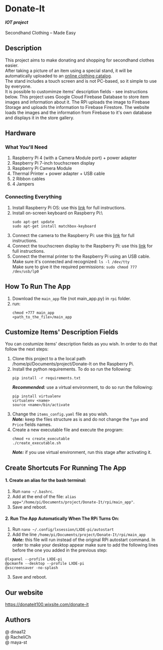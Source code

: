 # Donate-It
***IOT project***\
\
Secondhand Clothing – Made Easy

## Description
This project aims to make donating and shopping for secondhand clothes easier.\
After taking a picture of an item using a special stand, it will be automatically uploaded to an [online clothing catalog](https://donateit100.wixsite.com/donate-it).\
The stand includes a touch screen and is not PC-based, so it simple to use by everyone.\
It is possible to customimze items' description fields - see instructions below.
This project uses Google Cloud Firebase Database to store item images and information about it. The RPi uploads the image to Firebase Storage and uploads the information to Firebase Firestore. The website loads the images and the information from Firebase to it's own database and displays it in the store gallery.

## Hardware
### What You'll Need
1. Raspberry Pi 4 (with a Camera Module port) + power adapter
2. Raspberry Pi 7-inch touchscreen display
3. Raspberry Pi Camera Module
4. Thermal Printer + power adapter + USB cable
5. 2 Ribbon cables
6. 4 Jampers

### Connecting Everything
1. Install Raspberry Pi OS: use this [link](https://www.raspberrypi.com/documentation/computers/getting-started.html) for full instructions.
2. Install on-screen keyboard on Raspberry Pi:\
    ```
    sudo apt-get update
    sudo apt-get install matchbox-keyboard
    ```
3. Connect the camera to the Raspberry Pi: use this [link](https://projects.raspberrypi.org/en/projects/getting-started-with-picamera/1) for full instructions.
4. Connect the touchscreen display to the Raspberry Pi: use this [link](https://www.raspberrypi.com/documentation/accessories/display.html) for full instructions.
5. Connect the thermal printer to the Raspberry Pi using an USB cable.\
   Make sure it's connected and recognized: `ls -l /dev/tty`\
   Make sure to give it the required permissions: `sudo chmod 777 /dev/usb/lp0`

## How To Run The App
1. Download the `main_app` file (not main_app.py) in `rpi` folder.
2. run:
    ```
    chmod +777 main_app
    <path_to_the_file>/main_app
    ```

## Customize Items' Description Fields
You can costumize items' description fields as you wish. In order to do that follow the next steps:
1. Clone this project to a the local path /home/pi/Documents/project/Donate-It on the Raspberry Pi.
2. Install the python requirements. To do so run the following:
    ```
    pip install -r requirements.txt
    ```
    ***Recommended:*** use a virtual environment, to do so run the following:
    ```
    pip install virtualenv
    virtualenv <name>
    source <name>/bin/activate
    ```
3. Change the `items_config.yaml` file as you wish.\
    ***Note:*** keep the files structure as is and do not change the `Type` and `Price` fields names.
4. Create a new executable file and execute the program:
    ```
    chmod +x create_executable
    ./create_executable.sh
    ```
    ***Note:*** if you use virtual environment, run this stage after activating it.
    
## Create Shortcuts For Running The App
#### 1. Create an alias for the bash terminal:
1. Run `nano ~/.bashrc`.
2. Add at the end of the file: `alias app="/home/pi/Documents/project/Donate-It/rpi/main_app"`.
3. Save and reboot.
#### 2. Run The App Automatically When The RPi Turns On:
1. Run `nano ~/.config/lxsession/LXDE-pi/autostart`
2. Add the line `/home/pi/Documents/project/Donate-It/rpi/main_app`\
***Note:*** this file will run instead of the original RPi autostart command. In order to make your desktop appear make sure to add the following lines
before the one you added in the previous step:
```
@lxpanel --profile LXDE-pi
@pcmanfm --desktop --profile LXDE-pi
@xscreensaver -no-splash
```
3. Save and reboot.
    
## Our website
https://donateit100.wixsite.com/donate-it

## Authors
@ dinaa12\
@ RacheliCh\
@ maya-st
